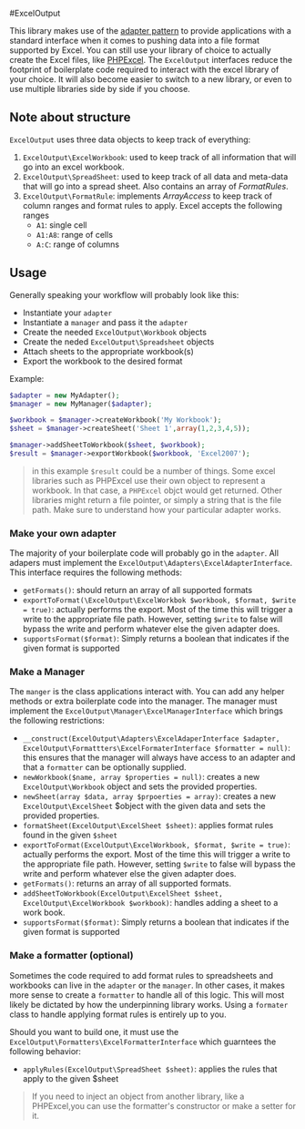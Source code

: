 
#ExcelOutput

This library makes use of the [adapter pattern](http://en.wikipedia.org/wiki/Adapter_pattern) to provide applications with a standard interface when it comes to pushing data into a file format supported by Excel. You can still use your library of choice to actually create the Excel files, like [PHPExcel](https://github.com/PHPOffice/PHPExcel). The `ExcelOutput` interfaces reduce the footprint of boilerplate code required to interact with the excel library of your choice. It will also become easier to switch to a new library, or even to use multiple libraries side by side if you choose. 

## Note about structure

`ExcelOutput` uses three data objects to keep track of everything:

1. `ExcelOutput\ExcelWorkbook`: used to keep track of all information that will go into an excel workbook.
2. `ExcelOutput\SpreadSheet`: used to keep track of all data and meta-data that will go into a spread sheet. Also contains an array of *FormatRules*.
3. `ExcelOutput\FormatRule`: implements *ArrayAccess* to keep track of column ranges and format rules to apply. Excel accepts the following ranges
    * `A1`: single cell
    * `A1:A8`: range of cells
    * `A:C`: range of columns 

## Usage

Generally speaking your workflow will probably look like this:

* Instantiate your `adapter`
* Instantiate a `manager` and pass it the `adapter`
* Create the needed `ExcelOutput\Workbook` objects
* Create the neded `ExcelOutput\Spreadsheet` objects
* Attach sheets to the appropriate workbook(s)
* Export the workbook to the desired format

Example:

```php
$adapter = new MyAdapter();
$manager = new MyManager($adapter);

$workbook = $manager->createWorkbook('My Workbook');
$sheet = $manager->createSheet('Sheet 1',array(1,2,3,4,5));

$manager->addSheetToWorkbook($sheet, $workbook);
$result = $manager->exportWorkbook($workbook, 'Excel2007');

```

>in this example `$result` could be a number of things. Some excel libraries such as PHPExcel use their own object to represent a workbook. In that case, a `PHPExcel` objct would get returned. Other libraries might return a file pointer, or simply a string that is the file path. Make sure to understand how your particular adapter works.

### Make your own adapter

The majority of your boilerplate code will probably go in the `adapter`. All adapers must implement the `ExcelOutput\Adapters\ExcelAdapterInterface`. This interface requires the following methods:

* `getFormats()`: should return an array of all supported formats
* `exportToFormat(\ExcelOutput\ExcelWorkbok $workbook, $format, $write = true)`: actually performs the export. Most of the time this will trigger a write to the appropriate file path. However, setting `$write` to false will bypass the write and perform whatever else the given adapter does.
* `supportsFormat($format)`: Simply returns a boolean that indicates if the given format is supported

### Make a Manager

The `manger` is the class applications interact with. You can add any helper methods or extra boilerplate code into the manager. The manager must implement the `ExcelOutput\Manager\ExcelManagerInterface` which brings the following restrictions:

* `__construct(ExcelOutput\Adapters\ExcelAdaperInterface $adapter, ExcelOutput\Formattters\ExcelFormaterInterface $formatter = null)`: this ensures that the manager will always have access to an adapter and that a `formatter` can be optionally supplied.
* `newWorkbook($name, array $properties = null)`: creates a new `ExcelOutput\Workbook` object and sets the provided properties.
* `newSheet(array $data, array $prpoerties = array)`: creates a new `ExcelOutput\ExcelSheet` $object with the given data and sets the provided properties.
* `formatSheet(ExcelOutput\ExcelSheet $sheet)`: applies format rules found in the given `$sheet`
* `exportToFormat(ExcelOutput\ExcelWorkbook, $format, $write = true)`: actually performs the export. Most of the time this will trigger a write to the appropriate file path. However, setting `$write` to false will bypass the write and perform whatever else the given adapter does.
* `getFormats()`: returns an array of all supported formats.
* `addSheetToWorkbook(ExcelOutput\ExcelSheet $sheet, ExcelOutput\ExcelWorkbook $workbook)`: handles adding a sheet to a work book.
* `supportsFormat($format)`: Simply returns a boolean that indicates if the given format is supported

### Make a formatter (optional)

Sometimes the code required to add format rules to spreadsheets and workbooks can live in the `adapter` or the `manager`. In other cases, it makes more sense to create a `formatter` to handle all of this logic. This will most likely be dictated by how the underpinning library works. Using a `formater` class to handle applying format rules is entirely up to you.

Should you want to build one, it must use the `ExcelOutput\Formatters\ExcelFormatterInterface` which guarntees the following behavior:

* `applyRules(ExcelOutput\SpreadSheet $sheet)`: applies the rules that apply to the given $sheet

> If you need to inject an object from another library, like a PHPExcel,you can use the formatter's constructor or make a setter for it.

